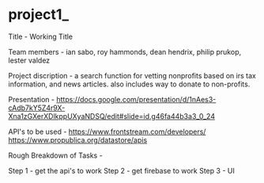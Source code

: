 # project1_

Title - Working Title

Team members - ian sabo, roy hammonds, dean hendrix, philip prukop, lester valdez

Project discription - a search function for vetting nonprofits based on irs tax information, and news articles. also includes way to donate to non-profits.

Presentation - https://docs.google.com/presentation/d/1nAes3-cAdb7kY5Z4r9X-Xna1zGXerXDlkppUXyaNDSQ/edit#slide=id.g46fa44b3a3_0_24

API's to be used - https://www.frontstream.com/developers/
                   https://www.propublica.org/datastore/apis

Rough Breakdown of Tasks - 

Step 1 - get the api's to work
Step 2 - get firebase to work
Step 3 - UI
